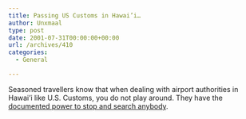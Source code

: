 ```yaml
---
title: Passing US Customs in Hawai’i…
author: Unxmaal
type: post
date: 2001-07-31T00:00:00+00:00
url: /archives/410
categories:
  - General

---
```

Seasoned travellers know that when dealing with airport authorities in Hawai&#8217;i like U.S. Customs, you do not play around. They have the <A HREF="http://www.research.att.com/~smb/imex.gif">documented power to stop and search anybody</A>.